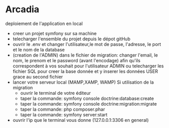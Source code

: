 # Arcadia

deploiement de l'application en local
  - creer un projet symfony sur sa machine
  - telecharger l'ensemble du projet depuis le dépot gitHub
  - ouvrir le .env et changer l'utilisateur,le mot de passe, l'adresse, le port et le nom de la database
  - (creation de l'ADMIN) dans le fichier de migration: changer l'email, le nom, le prenom et le password (avant l'encodage) afin qu'ils correspondent à vos souhait pour l'utilisateur ADMIN
      ou telecharger les fichier SQL pour creer la base donnée et y inserer les données USER grace au second fichier
  - lancer votre serveur local (MAMP,XAMP, WAMP)
    Si utilisation de la migration
      - ouvrir le terminal de votre éditeur
      - taper la commande: symfony console doctrine:database:create
      - taper la commande: symfony console doctrine:migration:migrate
      - taper la commande: php composer.phar 
      - taper la commande: symfony server:start
  - ouvrir l'ip que le terminal vous donne (127.0.0.1:3306 en general)
